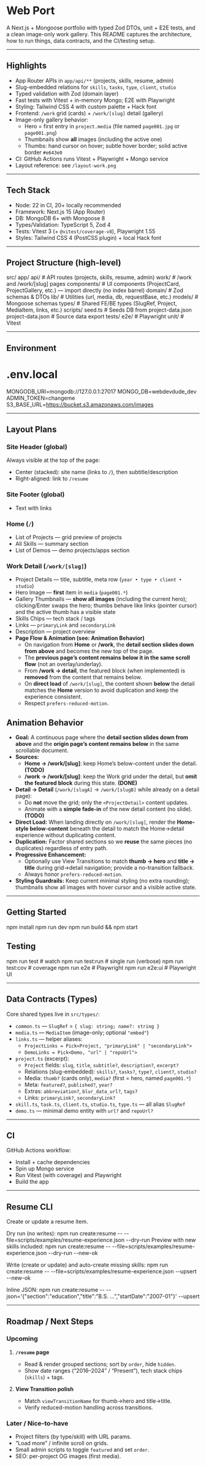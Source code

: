 # Web Port

A Next.js + Mongoose portfolio with typed Zod DTOs, unit + E2E tests, and a clean image-only work gallery. This README captures the architecture, how to run things, data contracts, and the CI/testing setup.

---

## Highlights

- App Router APIs in `app/api/**` (projects, skills, resume, admin)
- Slug-embedded relations for `skills`, `tasks`, `type`, `client`, `studio`
- Typed validation with Zod (domain layer)
- Fast tests with Vitest + in-memory Mongo; E2E with Playwright
- Styling: Tailwind CSS 4 with custom palette + Hack font
- Frontend: `/work` grid (cards) + `/work/[slug]` detail (gallery)
- Image-only gallery behavior:
  - Hero = first entry in `project.media` (file named `page001.jpg` or `page001.png`)
  - Thumbnails show **all** images (including the active one)
  - Thumbs: hand cursor on hover; subtle hover border; solid active border `#e643e0`
- CI: GitHub Actions runs Vitest + Playwright + Mongo service
- Layout reference: see `/layout-work.png`

---

## Tech Stack

- Node: 22 in CI, 20+ locally recommended
- Framework: Next.js 15 (App Router)
- DB: MongoDB 6+ with Mongoose 8
- Types/Validation: TypeScript 5, Zod 4
- Tests: Vitest 3 (+ `@vitest/coverage-v8`), Playwright 1.55
- Styles: Tailwind CSS 4 (PostCSS plugin) + local Hack font

---

## Project Structure (high-level)

src/
app/
api/ # API routes (projects, skills, resume, admin)
work/ # /work and /work/[slug] pages
components/ # UI components (ProjectCard, ProjectGallery, etc.) — import directly (no index barrel)
domain/ # Zod schemas & DTOs
lib/ # Utilities (url, media, db, requestBase, etc.)
models/ # Mongoose schemas
types/ # Shared FE/BE types (SlugRef, Project, MediaItem, links, etc.)
scripts/
seed.ts # Seeds DB from project-data.json
project-data.json # Source data export
tests/
e2e/ # Playwright
unit/ # Vitest

---

## Environment

# .env.local

MONGODB_URI=mongodb://127.0.0.1:27017
MONGO_DB=webdevdude_dev
ADMIN_TOKEN=changeme
S3_BASE_URL=https://bucket.s3.amazonaws.com/images

---

## Layout Plans

### Site Header (global)

Always visible at the top of the page:

- Center (stacked): site name (links to `/`), then subtitle/description
- Right-aligned: link to `/resume`

### Site Footer (global)

- Text with links

### Home (`/`)

- List of Projects — grid preview of projects
- All Skills — summary section
- List of Demos — demo projects/apps section

### Work Detail (`/work/[slug]`)

- Project Details — title, subtitle, meta row (`year • type • client • studio`)
- Hero Image — **first** item in `media` (`page001.*`)
- Gallery Thumbnails — **show all images** (including the current hero); clicking/Enter swaps the hero; thumbs behave like links (pointer cursor) and the active thumb has a visible state
- Skills Chips — tech stack / tags
- Links — `primaryLink` and `secondaryLink`
- Description — project overview
- **Page Flow & Animation (see: Animation Behavior)**
  - On navigation from **Home** or **/work**, the **detail section slides down from above** and becomes the new top of the page.
  - The **previous page’s content remains below it in the same scroll flow** (not an overlay/underlay).
  - From **/work → detail**, the featured block (when implemented) is **removed** from the content that remains below.
  - On **direct load** of `/work/[slug]`, the content shown **below** the detail matches the **Home** version to avoid duplication and keep the experience consistent.
  - Respect `prefers-reduced-motion`.

## Animation Behavior

- **Goal:** A continuous page where the **detail section slides down from above** and the **origin page’s content remains below** in the same scrollable document.
- **Sources:**
  - **Home → /work/[slug]**: keep Home’s below-content under the detail. **(TODO)**
  - **/work → /work/[slug]**: keep the Work grid under the detail, but **omit the featured block** during this state. **(DONE)**
- **Detail → Detail** (`/work/[slugA]` → `/work/[slugB]` while already on a detail page):
  - Do **not** move the grid; only the `<ProjectDetail>` content updates.
  - Animate with a **simple fade-in** of the new detail content (no slide). **(TODO)**
- **Direct Load:** When landing directly on `/work/[slug]`, render the **Home-style below-content** beneath the detail to match the Home→detail experience without duplicating content.
- **Duplication:** Factor shared sections so we **reuse** the same pieces (no duplicates) regardless of entry path.
- **Progressive Enhancement:**
  - Optionally use View Transitions to match **thumb → hero** and **title → title** during grid→detail navigation; provide a no-transition fallback.
  - Always honor `prefers-reduced-motion`.
- **Styling Guardrails:** Keep current minimal styling (no extra rounding); thumbnails show all images with hover cursor and a visible active state.

---

## Getting Started

npm install
npm run dev
npm run build && npm start

## Testing

npm run test # watch
npm run test:run # single run (verbose)
npm run test:cov # coverage
npm run e2e # Playwright
npm run e2e:ui # Playwright UI

---

## Data Contracts (Types)

Core shared types live in `src/types/`:

- `common.ts` — `SlugRef` = `{ slug: string; name?: string }`
- `media.ts` — `MediaItem` (image-only; optional `"embed"`)
- `links.ts` — helper aliases:
  - `ProjectLinks = Pick<Project, "primaryLink" | "secondaryLink">`
  - `DemoLinks = Pick<Demo, "url" | "repoUrl">`
- `project.ts` (excerpt):
  - `Project` fields: `slug`, `title`, `subtitle?`, `description?`, `excerpt?`
  - Relations (slug-embedded): `skills?`, `tasks?`, `type?`, `client?`, `studio?`
  - Media: `thumb?` (cards only), `media?` (first = hero, named `page001.*`)
  - Meta: `featured?`, `published?`, `year?`
  - Extras: `abbreviation?`, `blur_data_url?`, `tags?`
  - Links: `primaryLink?`, `secondaryLink?`
- `skill.ts`, `task.ts`, `client.ts`, `studio.ts`, `type.ts` — all alias `SlugRef`
- `demo.ts` — minimal demo entity with `url?` and `repoUrl?`

---

## CI

GitHub Actions workflow:

- Install + cache dependencies
- Spin up Mongo service
- Run Vitest (with coverage) and Playwright
- Build the app

---

## Resume CLI

Create or update a resume item.

Dry run (no writes):
npm run create:resume -- --file=scripts/examples/resume-experience.json --dry-run
Preview with new skills included:
npm run create:resume -- --file=scripts/examples/resume-experience.json --dry-run --new-ok

Write (create or update) and auto-create missing skills:
npm run create:resume -- --file=scripts/examples/resume-experience.json --upsert --new-ok

Inline JSON:
npm run create:resume -- --json='{"section":"education","title":"B.S. ...","startDate":"2007-01"}' --upsert

---

## Roadmap / Next Steps

### Upcoming

1. **`/resume` page**

   - Read & render grouped sections; sort by `order`, hide `hidden`.
   - Show date ranges (“2016–2024” / “Present”), tech stack chips (`skills`) + tags.

2. **View Transition polish**
   - Match `viewTransitionName` for thumb→hero and title→title.
   - Verify reduced-motion handling across transitions.

### Later / Nice-to-have

- Project filters (by type/skill) with URL params.
- “Load more” / infinite scroll on grids.
- Small admin scripts to toggle `featured` and set `order`.
- SEO: per-project OG images (first media).
